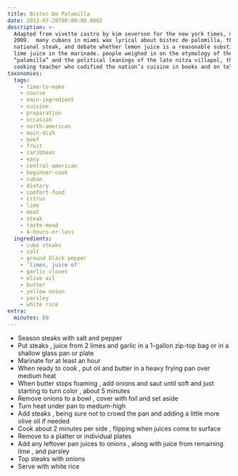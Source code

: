 ```yaml
---
title: Bistec De Palomilla
date: 2013-07-28T00:00:00.000Z
description: >-
  Adapted from vivette castro by kim severson for the new york times, march 4,
  2009.  many cubans in miami wax lyrical about bistec de palomilla, the cuban
  national steak, and debate whether lemon juice is a reasonable substitute for
  lime juice in the marinade. people weighed in on the etymology of the word
  “palomilla” and the political leanings of the late nitza villapol, the cuban
  cooking teacher who codified the nation’s cuisine in books and on television.
taxonomies:
  tags:
    - time-to-make
    - course
    - main-ingredient
    - cuisine
    - preparation
    - occasion
    - north-american
    - main-dish
    - beef
    - fruit
    - caribbean
    - easy
    - central-american
    - beginner-cook
    - cuban
    - dietary
    - comfort-food
    - citrus
    - lime
    - meat
    - steak
    - taste-mood
    - 4-hours-or-less
  ingredients:
    - cube steaks
    - salt
    - ground black pepper
    - 'limes, juice of'
    - garlic cloves
    - olive oil
    - butter
    - yellow onion
    - parsley
    - white rice
extra:
  minutes: 80
---
```

 - Season steaks with salt and pepper
 - Put steaks , juice from 2 limes and garlic in a 1-gallon zip-top bag or in a shallow glass pan or plate
 - Marinate for at least an hour
 - When ready to cook , put oil and butter in a heavy frying pan over medium heat
 - When butter stops foaming , add onions and saut until soft and just starting to turn color , about 5 minutes
 - Remove onions to a bowl , cover with foil and set aside
 - Turn heat under pan to medium-high
 - Add steaks , being sure not to crowd the pan and adding a little more olive oil if needed
 - Cook about 2 minutes per side , flipping when juices come to surface
 - Remove to a platter or individual plates
 - Add any leftover pan juices to onions , along with juice from remaining lime , and parsley
 - Top steaks with onions
 - Serve with white rice
